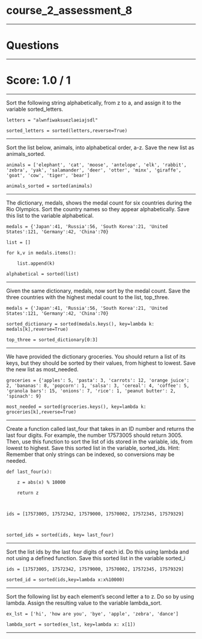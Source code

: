  

# course_2_assessment_8

---------------------------------

# Questions

-------------------------------

# Score: 1.0 / 1

---------------------------------------

Sort the following string alphabetically, from z to a, and assign it to the variable sorted_letters.

```
letters = "alwnfiwaksuezlaeiajsdl"

sorted_letters = sorted(letters,reverse=True)
```
-------------------------------------



Sort the list below, animals, into alphabetical order, a-z. Save the new list as animals_sorted.

```
animals = ['elephant', 'cat', 'moose', 'antelope', 'elk', 'rabbit', 'zebra', 'yak', 'salamander', 'deer', 'otter', 'minx', 'giraffe', 'goat', 'cow', 'tiger', 'bear']

animals_sorted = sorted(animals)
```
-----------------------------------------

The dictionary, medals, shows the medal count for six countries during the Rio Olympics. Sort the country names so they appear alphabetically. Save this list to the variable alphabetical.

```
medals = {'Japan':41, 'Russia':56, 'South Korea':21, 'United States':121, 'Germany':42, 'China':70}

list = []

for k,v in medals.items():

    list.append(k)

alphabetical = sorted(list)
```

----------------------------------------------

Given the same dictionary, medals, now sort by the medal count. Save the three countries with the highest medal count to the list, top_three.

```
medals = {'Japan':41, 'Russia':56, 'South Korea':21, 'United States':121, 'Germany':42, 'China':70}

sorted_dictionary = sorted(medals.keys(), key=lambda k: medals[k],reverse=True)

top_three = sorted_dictionary[0:3]
```
-------------------------------------

We have provided the dictionary groceries. You should return a list of its keys, but they should be sorted by their values, from highest to lowest. Save the new list as most_needed.


```
groceries = {'apples': 5, 'pasta': 3, 'carrots': 12, 'orange juice': 2, 'bananas': 8, 'popcorn': 1, 'salsa': 3, 'cereal': 4, 'coffee': 5, 'granola bars': 15, 'onions': 7, 'rice': 1, 'peanut butter': 2, 'spinach': 9}

most_needed = sorted(groceries.keys(), key=lambda k: groceries[k],reverse=True)
```
---------------------------------------------------

Create a function called last_four that takes in an ID number and returns the last four digits. For example, the number 17573005 should return 3005. Then, use this function to sort the list of ids stored in the variable, ids, from lowest to highest. Save this sorted list in the variable, sorted_ids. Hint: Remember that only strings can be indexed, so conversions may be needed.

```
def last_four(x):

    z = abs(x) % 10000

    return z



ids = [17573005, 17572342, 17579000, 17570002, 17572345, 17579329]



sorted_ids = sorted(ids, key= last_four)
```
------------------------------------

Sort the list ids by the last four digits of each id. Do this using lambda and not using a defined function. Save this sorted list in the variable sorted_i

```
ids = [17573005, 17572342, 17579000, 17570002, 17572345, 17579329]

sorted_id = sorted(ids,key=lambda x:x%10000)
```
-------------------------------------------

Sort the following list by each element’s second letter a to z. Do so by using lambda. Assign the resulting value to the variable lambda_sort.

```
ex_lst = ['hi', 'how are you', 'bye', 'apple', 'zebra', 'dance']

lambda_sort = sorted(ex_lst, key=lambda x: x[1])
```

----------------------------------------------------------------
